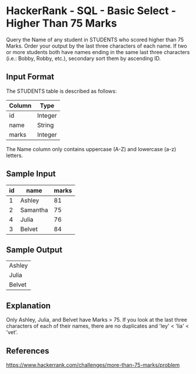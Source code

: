 # HackerRank - SQL - Basic Select - Higher Than 75 Marks

Query the Name of any student in STUDENTS who scored higher than 75 Marks. 
Order your output by the last three characters of each name. 
If two or more students both have names ending in the same last three characters 
(i.e.: Bobby, Robby, etc.), secondary sort them by ascending ID.


## Input Format
The STUDENTS table is described as follows:

| Column | Type    |
|--------|---------|
| id     | Integer |
| name   | String  |
| marks  | Integer |

The Name column only contains uppercase (A-Z) and lowercase (a-z) letters.


## Sample Input

| id    | name     | marks |
|-------|----------|-------|
| 1     | Ashley   | 81    |
| 2     | Samantha | 75    |
| 4     | Julia    | 76    |
| 3     | Belvet   | 84    |


## Sample Output

|        |
|--------|
| Ashley |
| Julia  |
| Belvet |


## Explanation
Only Ashley, Julia, and Belvet have Marks > 75. 
If you look at the last three characters of each of their names, 
there are no duplicates and 'ley' < 'lia' < 'vet'.

## References
https://www.hackerrank.com/challenges/more-than-75-marks/problem